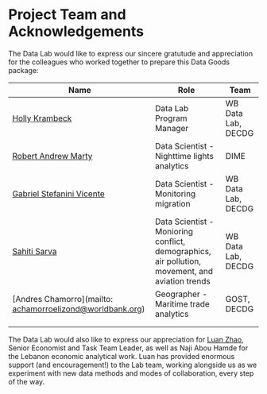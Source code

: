 # Project Team and Acknowledgements

The Data Lab would like to express our sincere gratutude and appreciation for the colleagues who worked together to prepare this Data Goods package:

| **Name**                                                   | **Role**                                                     | **Team**           |
| ---------------------------------------------------------- | ------------------------------------------------------------ | ------------------ |
| [Holly Krambeck](mailto:hkrambeck@worldbank.org)           | Data Lab Program Manager                                     | WB Data Lab, DECDG |
| [Robert Andrew Marty](mailto:rmarty@worldbank.org)         | Data Scientist - Nighttime lights analytics                  | DIME               |
| [Gabriel Stefanini Vicente](mailto:gvicente@worldbank.org) | Data Scientist - Monitoring migration                        | WB Data Lab, DECDG |
| [Sahiti Sarva](mailto:ssarva@worldbank.org)                | Data Scientist - Monioring conflict, demographics, air pollution, movement, and aviation trends | WB Data Lab, DECDG |
| [Andres Chamorro](mailto: achamorroelizond@worldbank.org)  | Geographer - Maritime trade analytics                        | GOST, DECDG        |
|                                                            |                                                              |                    |
|                                                            |                                                              |                    |

The Data Lab would also like to express our appreciation for [Luan Zhao](mailto:lzhao1@worldbank.org), Senior Economist and Task Team Leader, as well as Naji Abou Hamde for the Lebanon economic analytical work. Luan has provided enormous support (and encouragement!) to the Lab team, working alongside us as we experiment with new data methods and modes of collaboration, every step of the way.
